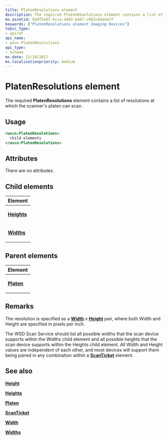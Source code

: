 ```yaml
---
title: PlatenResolutions element
description: The required PlatenResolutions element contains a list of resolutions at which the scanner's platen can scan.
ms.assetid: 9adf54d7-4cca-4d43-b467-c0b2c84a4a7f
keywords: ["PlatenResolutions element Imaging Devices"]
topic_type:
- apiref
api_name:
- wscn PlatenResolutions
api_type:
- Schema
ms.date: 11/28/2017
ms.localizationpriority: medium
---
```


# PlatenResolutions element


The required **PlatenResolutions** element contains a list of resolutions at which the scanner's platen can scan.

Usage
-----

```xml
<wscn:PlatenResolutions>
  child elements
</wscn:PlatenResolutions>
```

Attributes
----------

There are no attributes.

## Child elements


<table>
<colgroup>
<col width="100%" />
</colgroup>
<thead>
<tr class="header">
<th>Element</th>
</tr>
</thead>
<tbody>
<tr class="odd">
<td><p><a href="heights.md" data-raw-source="[&lt;strong&gt;Heights&lt;/strong&gt;](heights.md)"><strong>Heights</strong></a></p></td>
</tr>
<tr class="even">
<td><p><a href="widths.md" data-raw-source="[&lt;strong&gt;Widths&lt;/strong&gt;](widths.md)"><strong>Widths</strong></a></p></td>
</tr>
</tbody>
</table>

## Parent elements


<table>
<colgroup>
<col width="100%" />
</colgroup>
<thead>
<tr class="header">
<th>Element</th>
</tr>
</thead>
<tbody>
<tr class="odd">
<td><p><a href="platen.md" data-raw-source="[&lt;strong&gt;Platen&lt;/strong&gt;](platen.md)"><strong>Platen</strong></a></p></td>
</tr>
</tbody>
</table>

Remarks
-------

The resolution is specified as a [**Width**](width.md) x [**Height**](height.md) pair, where both Width and Height are specified in pixels per inch.

The WSD Scan Service should list all possible widths that the scan device supports within the Widths child element and all possible heights that the scan device supports within the Heights child element. All Width and Height values are independent of each other, and most devices will support them being paired in any combination within a [**ScanTicket**](scanticket.md) element.

## See also


[**Height**](height.md)

[**Heights**](heights.md)

[**Platen**](platen.md)

[**ScanTicket**](scanticket.md)

[**Width**](width.md)

[**Widths**](widths.md)

 

 






